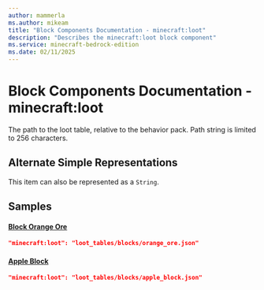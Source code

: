 ```yaml
---
author: mammerla
ms.author: mikeam
title: "Block Components Documentation - minecraft:loot"
description: "Describes the minecraft:loot block component"
ms.service: minecraft-bedrock-edition
ms.date: 02/11/2025 
---
```


# Block Components Documentation - minecraft:loot

The path to the loot table, relative to the behavior pack. Path string is limited to 256 characters.

## Alternate Simple Representations

This item can also be represented as a `String`.


## Samples

#### [Block Orange Ore](https://github.com/microsoft/minecraft-samples/tree/main/custom_features/basic_orange_ore/behavior_packs/basic_orange_ore/blocks/orange_ore.block.json)


```json
"minecraft:loot": "loot_tables/blocks/orange_ore.json"
```

#### [Apple Block](https://github.com/microsoft/minecraft-samples/tree/main/custom_features/example_feature_set/behavior_packs/example_feature_set/blocks/apple_block.json)


```json
"minecraft:loot": "loot_tables/blocks/apple_block.json"
```
